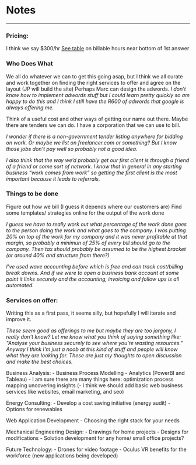 # Notes

___

### Pricing:
I think we say $300/hr
[See table](https://www.quora.com/How-much-do-top-management-consulting-firms-charge-clients-per-consultant
) on billable hours near bottom of 1st answer


### Who Does What
We all do whatever we can to get this going asap, but I
think we all curate and work together on finding the right services to offer and
agree on the layout (JP will build the site)
Perhaps Marc can design the adwords. *I don’t know how to implement adwords stuff but I could learn pretty quickly so am happy to do this and I think I still have the R600 of adwords that google is always offering me.* 

Think of a useful cost and other ways of getting our name out there.
Maybe there are tenders we can do. I have a corporation that we can use to bill.

*I wonder if there is a non-government tender listing anywhere for bidding on work. Or maybe we list on freelancer.com or something? But I know those jobs don’t pay well so probably not a good idea.*

*I also think that the way we’d probably get our first client is through a friend of a friend or some sort of network. I know that in general in any starting business “work comes from work” so getting the first client is the most important because it leads to referrals.*

### Things to be done
Figure out how we bill (I guess it depends where our customers are)
Find some templates/ strategies online for the output of the work done

*I guess we have to really work out what percentage of the work done goes to the person doing the work and what goes to the company. I was putting 20% on top of the work for my company and it was never profitable at that margin, so probably a minimun of 25% of every bill should go to the company. Then tax should probably be assumed to be the highest bracket (or around 40% and structure from there?)*

*I’ve used wave accounting before which is free and can track cost/billing break downs. And if we were to open a business bank account at some point it links securely and the accounting, invoicing and follow ups is all automated.*

### Services on offer:

Writing this as a first pass, it seems silly, but hopefully I will iterate and improve it.

*These seem good as offerings to me but maybe they are too jargony, I really don't know? Let me know what you think of saying something like: "Analyse your business securely to see where you're wasting resources." Anyway I think I'm just a noob at this kind of stuff and people will know what they are looking for. These are just my thoughts to open discussion and make the best choices.* 

Business Analysis:
    - Business Process Modelling
    - Analytics (PowerBI and Tableau)
    - I am sure there are many things here:
        optimization
        process mapping
        uncovering insights
    (- I think we should add basic web business services like websites, email marketing, and seo)

Energy Consulting:
    - Develop a cost saving initiative (energy audit)
    - Options for renewables


Web Application Development
    - Choosing the right stack for your needs

Mechanical Engineering Design:
    - Drawings for home projects
    - Designs for modifications
    - Solution development for any home/ small office projects?

Future Technology:
    - Drones for video footage
    - Oculus VR benefits for the workforce (new applications being developed)
